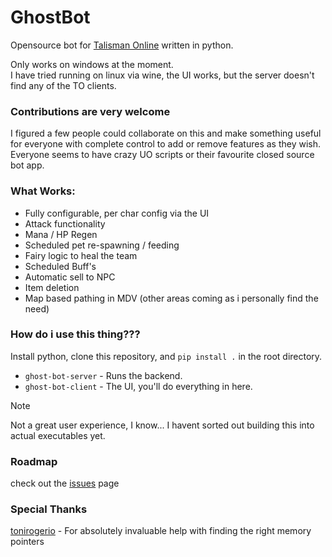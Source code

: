 # GhostBot #

Opensource bot for [Talisman Online](http://www.talismanonline.com) written in python.

Only works on windows at the moment.  
I have tried running on linux via wine, the UI works, but the server doesn't find any of the TO clients.

### Contributions are very welcome ###

I figured a few people could collaborate on this and make something useful for 
everyone with complete control to add or remove features as they wish. Everyone
seems to have crazy UO scripts or their favourite closed source bot app.

### What Works: ###

- Fully configurable, per char config via the UI
- Attack functionality
- Mana / HP Regen
- Scheduled pet re-spawning / feeding
- Fairy logic to heal the team
- Scheduled Buff's
- Automatic sell to NPC
- Item deletion
- Map based pathing in MDV (other areas coming as i personally find the need)

### How do i use this thing???

Install python, clone this repository, and `pip install .` in the root directory.

- `ghost-bot-server` - Runs the backend.
- `ghost-bot-client` - The UI, you'll do everything in here.

> [!NOTE]
> 
> Not a great user experience, I know... I havent sorted out building this into actual executables yet.

### Roadmap

check out the [issues](https://github.com/chestm007/GhostBot/issues) page

### Special Thanks

[tonirogerio](https://github.com/tonirogerio) - For absolutely invaluable help with finding the right memory pointers